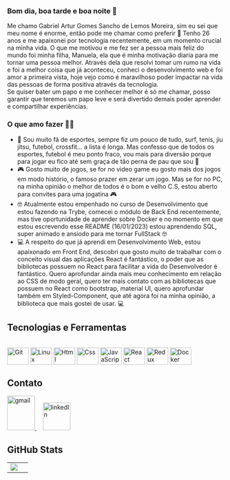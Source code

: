 ### Bom dia, boa tarde e boa noite 👋

<div aling="justify">
  Me chamo Gabriel Artur Gomes Sancho de Lemos Moreira, sim eu sei que meu nome é enorme, então pode me chamar como preferir 🫡
  Tenho 26 anos e me apaixonei por tecnologia recentemente, em um momento crucial na minha vida. O que me motivou e me fez ser a pessoa mais feliz do mundo 
  foi minha filha, Manuela, ela que é minha motivação diaria para me tornar uma pessoa melhor. Através dela que resolvi tomar um rumo na vida e foi a melhor coisa
  que já aconteceu, conheci o desenvolvimento web e foi amor a primeira vista, hoje vejo como é maravilhoso poder impactar na vida das pessoas de forma positiva
  através da tecnologia.
</div>

<div>
  Se quiser bater um papo e me conhecer melhor é só me chamar, posso garantir que teremos um papo leve e será divertido demais poder aprender e compartilhar    experiências.
</div>

### O que amo fazer 🫶🤔

<ul aling="justify">
  <li>🪪 Sou muito fã de esportes, sempre fiz um pouco de tudo, surf, tenis, jiu jitsu, futebol, crossfit... a lista é longa. Mas confesso que de todos os esportes, futebol é meu ponto fraco, vou mais para diversão porque para jogar eu fico até sem graça de tão perna de pau que sou 🤣</li>
  <li>🎮 Gosto muito de jogos, se for no video game eu gosto mais dos jogos em modo histório, o famoso prazer em zerar um jogo. Mas se for no PC, na minha opinião o melhor de todos é o bom e velho C.S, estou aberto para convites para uma jogatina 🎮</li>
  <li>🤓 Atualmente estou empenhado no curso de Desenvolvimento que estou fazendo na Trybe, comecei o módulo de Back End recentemente, mas tive oportunidade de aprender sobre Docker e no momento em que estou escrevendo esse README (16/01/2023) estou aprendendo SQL, super animado e ansiodo para me tornar FullStack 🤓</li>
  <li>💻 A respeito do que já aprendi em Desenvolvimento Web, estou apaixonado em Front End, descobri que gosto muito de trabalhar com o conceito visual das aplicações React é fantástico, o poder que as bibliotecas possuem no React para facilitar a vida do Desenvolvedor é fantástico. Quero aprofundar ainda mais meu conhecimento em relação ao CSS de modo geral, quero ter mais contato com as bibliotecas que possuem no React como bootstrap, material UI, quero aprofundar também em Styled-Component, que até agora foi na minha opinião, a biblioteca que mais gostei de usar. 💻</li>
</ul>

## Tecnologias e Ferramentas 
<div style="diplay: inline_block"><br>
  <img align="center" alt="Git" height="40" width="50" src="https://cdn.jsdelivr.net/gh/devicons/devicon/icons/git/git-original.svg"> 
  <img align="center" alt="Linux" height="40" width="50" src="https://cdn.jsdelivr.net/gh/devicons/devicon/icons/linux/linux-original.svg">
  <img align="center" alt="Html" height="40" width="50" src="https://cdn.jsdelivr.net/gh/devicons/devicon/icons/html5/html5-plain-wordmark.svg">
  <img align="center" alt="Css" height="40" width="50" src="https://cdn.jsdelivr.net/gh/devicons/devicon/icons/css3/css3-plain-wordmark.svg">
  <img align="center" alt="JavaScript" height="40" width="50" src="https://cdn.jsdelivr.net/gh/devicons/devicon/icons/javascript/javascript-original.svg">
  <img align="center" alt="React" height="40" width="50" src="https://cdn.jsdelivr.net/gh/devicons/devicon/icons/react/react-original-wordmark.svg">
  <img align="center" alt="Redux" height="40" width="50" src="https://cdn.jsdelivr.net/gh/devicons/devicon/icons/redux/redux-original.svg">
  <img align="center" alt="Docker" height="40" width="50" src="https://cdn.jsdelivr.net/gh/devicons/devicon/icons/docker/docker-plain-wordmark.svg">
</div>

## Contato
<div>
  <a style="margin-right: 15px;" href="mailto:gabrielmoreira7077@gmail.com" target="_blank">
    <img width="64px" height="80px" alt="gmail" src="https://img.shields.io/badge/Gmail-D14836?style=for-the-badge&logo=gmail&logoColor=white" />
  </a>
  <a style="margin-right: 15px;" href="https://www.linkedin.com/in/gabriel-moreira-028a28a6" target="_blank">
    <img width="64px" height alt="linkedIn" src="https://img.shields.io/badge/LinkedIn-0077B5?style=for-the-badge&logo=linkedin&logoColor=white" />
   </a>
</div>

## GitHub Stats
<table>
<tr><td>
  <a href="https://github.com/anuraghazra/github-readme-stats" rel="noopener noreferrer" target="_blank">
     <img align="center" src="https://github-readme-stats.vercel.app/api?username=Gabrielgslm&show_icons=true&theme=chartreuse-dark" />
  </a>
</td><td>
  <a></a>
</td></tr>
</table>



<!--
**Gabrielgslm/Gabrielgslm** is a ✨ _special_ ✨ repository because its `README.md` (this file) appears on your GitHub profile.

Here are some ideas to get you started:

- 🔭 I’m currently working on ...
- 🌱 I’m currently learning ...
- 👯 I’m looking to collaborate on ...
- 🤔 I’m looking for help with ...
- 💬 Ask me about ...
- 📫 How to reach me: ...
- 😄 Pronouns: ...
- ⚡ Fun fact: ...
-->
